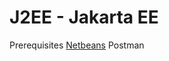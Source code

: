 # J2EE - Jakarta EE

Prerequisites 
[Netbeans](https://www.apache.org/dyn/closer.cgi/netbeans/netbeans/12.4/Apache-NetBeans-12.4-bin-macosx.dmg)
Postman
